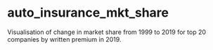 # auto_insurance_mkt_share
Visualisation of change in market share from 1999 to 2019 for top 20 companies by written premium in 2019.
